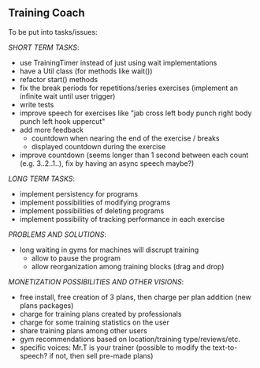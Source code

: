 Training Coach
--------------
To be put into tasks/issues:

_SHORT TERM TASKS_:
 * use TrainingTimer instead of just using wait implementations
 * have a Util class (for methods like wait())
 * refactor start() methods
 * fix the break periods for repetitions/series exercises (implement an infinite wait until user trigger)
 * write tests
 * improve speech for exercises like "jab cross left body punch right body punch left hook uppercut"
 * add more feedback
   * countdown when nearing the end of the exercise / breaks
   * displayed countdown during the exercise
 * improve countdown (seems longer than 1 second between each count (e.g. 3..2..1..), fix by having an async speech maybe?)

_LONG TERM TASKS_:
 * implement persistency for programs
 * implement possibilities of modifying programs
 * implement possibilities of deleting programs
 * implement possibility of tracking performance in each exercise

 _PROBLEMS AND SOLUTIONS_:
 * long waiting in gyms for machines will discrupt training
   * allow to pause the program
   * allow reorganization among training blocks (drag and drop)

_MONETIZATION POSSIBILITIES AND OTHER VISIONS_:
 * free install, free creation of 3 plans, then charge per plan addition (new plans packages)
 * charge for training plans created by professionals
 * charge for some training statistics on the user
 * share training plans among other users
 * gym recommendations based on location/training type/reviews/etc.
 * specific voices: Mr.T is your trainer (possible to modify the text-to-speech? if not, then sell pre-made plans)
